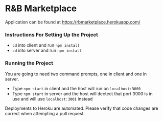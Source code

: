# R&B Marketplace

Application can be found at https://rbmarketplace.herokuapp.com/

### Instructions For Setting Up the Project

* `cd` into client and run `npm install`
* `cd` into server and run `npm install`


### Running the Project

You are going to need two command prompts, one in client and one in server.

* Type `npm start` in client and the host will run on `localhost:3000`
* Type `npm start` in server and the host will dectect that port 3000 is in use and will use `localhost:3001` instead

Deployments to Heroku are automated. Please verify that code changes are correct when attempting a pull request.
